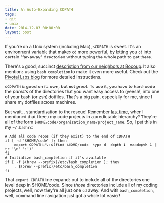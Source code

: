 ```yaml
---
title: An Auto-Expanding CDPATH
tags:
- git
- unix
date: 2014-12-03 08:00:00
layout: post
---
```


If you're on a Unix system (including Mac), `$CDPATH` is sweet.  It's an environment variable that makes `cd` more powerful, by letting you `cd` into certain "far-away" directories without typing the whole path to get there.  

There's a good, succinct [description from our neighbors at Bocoup](http://bocoup.com/weblog/shell-hacking-cdpath/).  It also mentions using `bash-completion` to make it even more useful.  Check out the [Pivotal Labs blog](http://pivotallabs.com/cdpath-bash-completion-in-osx/) for more detailed instructions.

`$CDPATH` is good on its own, but not *great*.  To use it, you have to hard-code the *parents* of the directories that you want easy access to (yeesh!) into one of your bash (or zsh) dotfiles.  That's a big pain, especially for me, since I share my dotfiles across machines.

But wait&hellip; standardization to the rescue! Remember [last time](http://blog.bobgilmore.name/2014/12/01/organizing-code.html), when I mentioned that I keep my code projects in a predictable hierarchy?  They're all of the form `$HOME/code/organization_name/project_name`.  So, I put this in my `~/.bashrc`:

    # Add all code repos (if they exist) to the end of CDPATH
    if [ -d "$HOME/code" ]; then
        export CDPATH=".:$(find $HOME/code -type d -depth 1 -maxdepth 1 | tr '\n' ':')"
    fi
    # Initialize bash_completion if it's available
    if [ -f $(brew --prefix)/etc/bash_completion ]; then
        . $(brew --prefix)/etc/bash_completion
    fi

That `export CDPATH` line expands out to include all of the directories one level deep in $HOME/code. Since *those* directories include all of my coding projects, well, now they're all just one `cd` away.  And with `bash_completion`, well, command line navigation just got a whole lot easier!